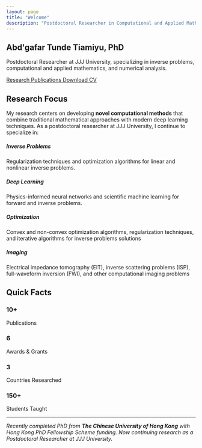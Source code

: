 ```yaml
---
layout: page
title: "Welcome"
description: "Postdoctoral Researcher in Computational and Applied Mathematics"
---
```


<div class="hero-section bg-gradient-primary text-white p-5 rounded mb-5">
    <div class="container">
        <div class="row align-items-center">
            <div class="col-md-8">
                <h2 class="display-4 fw-bold mb-3">Abd'gafar Tunde Tiamiyu, PhD</h2>
                <p class="lead mb-4">
                    Postdoctoral Researcher at JJJ University, 
                    specializing in inverse problems, computational and applied mathematics, and numerical analysis.
                </p>
                <div class="d-flex flex-wrap gap-2">
                    <a href="/research" class="btn btn-light btn-lg">
                        <i class="fas fa-microscope me-2"></i>Research
                    </a>
                    <a href="/publications" class="btn btn-outline-light btn-lg">
                        <i class="fas fa-file-alt me-2"></i>Publications
                    </a>
                    <a href="/CV.pdf" class="btn btn-outline-light btn-lg" target="_blank">
                        <i class="fas fa-download me-2"></i>Download CV
                    </a>
                </div>
            </div>
            <div class="col-md-4 text-center">
                <i class="fas fa-graduation-cap fa-6x opacity-75"></i>
            </div>
        </div>
    </div>
</div>

## Research Focus

My research centers on developing **novel computational methods** that combine traditional mathematical approaches with modern deep learning techniques. As a postdoctoral researcher at JJJ University, I continue to specialize in:

<div class="row mb-4">
    <div class="col-md-6 mb-3">
        <div class="card h-100">
            <div class="card-body">
                <h5><i class="fas fa-calculator text-success me-2"></i>Inverse Problems</h5>
                <p>Regularization techniques and optimization algorithms for linear and nonlinear inverse problems.</p>
            </div>
        </div>
    </div>
    <div class="col-md-6 mb-3">
        <div class="card h-100">
            <div class="card-body">
                <h5><i class="fas fa-brain text-primary me-2"></i>Deep Learning</h5>
                <p>Physics-informed neural networks and scientific machine learning for forward and inverse problems.</p>
            </div>
        </div>
    </div>
    <div class="col-md-6 mb-3">
        <div class="card h-100">
            <div class="card-body">
                <h5><i class="fas fa-calculator text-success me-2"></i>Optimization</h5>
                <p>Convex and non-convex optimization algorithms, regularization techniques, and iterative algorithms for inverse problems solutions</p>
            </div>
        </div>
    </div>
    <div class="col-md-6 mb-3">
        <div class="card h-100">
            <div class="card-body">
                <h5><i class="fas fa-calculator text-success me-2"></i>Imaging</h5>
                <p>Electrical impedance tomography (EIT), inverse scattering problems (ISP), full-waveform inversion (FWI), and other computational imaging problems</p>
            </div>
        </div>
    </div>
</div>

## Quick Facts

<div class="row text-center mb-5">
    <div class="col-md-3 mb-3">
        <div class="card">
            <div class="card-body">
                <h3 class="text-primary">10+</h3>
                <p class="mb-0">Publications</p>
            </div>
        </div>
    </div>
    <div class="col-md-3 mb-3">
        <div class="card">
            <div class="card-body">
                <h3 class="text-success">6</h3>
                <p class="mb-0">Awards & Grants</p>
            </div>
        </div>
    </div>
    <div class="col-md-3 mb-3">
        <div class="card">
            <div class="card-body">
                <h3 class="text-info">3</h3>
                <p class="mb-0">Countries Researched</p>
            </div>
        </div>
    </div>
    <div class="col-md-3 mb-3">
        <div class="card">
            <div class="card-body">
                <h3 class="text-warning">150+</h3>
                <p class="mb-0">Students Taught</p>
            </div>
        </div>
    </div>
</div>

---

*Recently completed PhD from **The Chinese University of Hong Kong** with Hong Kong PhD Fellowship Scheme funding. Now continuing research as a Postdoctoral Researcher at JJJ University.*
